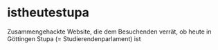 # istheutestupa
Zusammengehackte Website, die dem Besuchenden verrät, ob heute in Göttingen Stupa (= Studierendenparlament) ist
